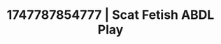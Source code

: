 ---
categories:
- Glory hole
- Eye contact kink
- Wet skin
- Anime
- POV erotica
image: /assets/images/1747787854777.jpg
layout: post
seo:
  description: Featured content with sensual Scat Fetish, ABDL Play. HD images available.
  keywords: Scat Fetish, ABDL Play
  og_image: /assets/images/1747787854777.jpg
  schema_type: VisualArtwork
tags:
- ABDL Play
- Scat Fetish
- '#1747787854777'
title: 1747787854777 | Scat Fetish ABDL Play
---